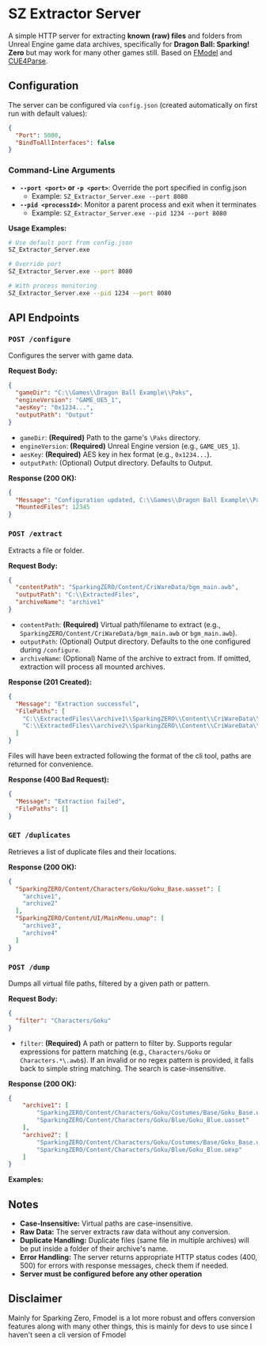 ﻿# SZ Extractor Server

A simple HTTP server for extracting **known (raw) files** and folders from Unreal Engine game data archives, specifically for **Dragon Ball: Sparking! Zero** but may work for many other games still. Based on [FModel](https://github.com/4sval/FModel/tree/master) and [CUE4Parse](https://github.com/FabianFG/CUE4Parse/tree/master).

## Configuration

The server can be configured via `config.json` (created automatically on first run with default values):
```json
{
  "Port": 5000,
  "BindToAllInterfaces": false
}
```

### Command-Line Arguments

- **`--port <port>` or `-p <port>`**: Override the port specified in config.json
  - Example: `SZ_Extractor_Server.exe --port 8080`
- **`--pid <processId>`**: Monitor a parent process and exit when it terminates
  - Example: `SZ_Extractor_Server.exe --pid 1234 --port 8080`

**Usage Examples:**
```bash
# Use default port from config.json
SZ_Extractor_Server.exe

# Override port
SZ_Extractor_Server.exe --port 8080

# With process monitoring
SZ_Extractor_Server.exe --pid 1234 --port 8080
```

## API Endpoints

### `POST /configure`

Configures the server with game data.

**Request Body:**
```json
{
  "gameDir": "C:\\Games\\Dragon Ball Example\\Paks",
  "engineVersion": "GAME_UE5_1",
  "aesKey": "0x1234...",
  "outputPath": "Output"
}
```
*   `gameDir`: **(Required)** Path to the game's `\Paks` directory.
*   `engineVersion`: **(Required)** Unreal Engine version (e.g., `GAME_UE5_1`).
*   `aesKey`: **(Required)** AES key in hex format (e.g., `0x1234...`).
*   `outputPath`: (Optional) Output directory. Defaults to Output.

**Response (200 OK):**
```json
{
  "Message": "Configuration updated, C:\\Games\\Dragon Ball Example\\Paks mounted",
  "MountedFiles": 12345
}
```
### `POST /extract`

Extracts a file or folder.

**Request Body:**
```json
{
  "contentPath": "SparkingZERO/Content/CriWareData/bgm_main.awb",
  "outputPath": "C:\\ExtractedFiles",
  "archiveName": "archive1"
}
```
*   `contentPath`: **(Required)** Virtual path/filename to extract (e.g., `SparkingZERO/Content/CriWareData/bgm_main.awb` or `bgm_main.awb`).
*   `outputPath`: (Optional) Output directory. Defaults to the one configured during `/configure`.
*   `archiveName`: (Optional) Name of the archive to extract from. If omitted, extraction will process all mounted archives.

**Response (201 Created):**
```json
{
  "Message": "Extraction successful",
  "FilePaths": [
    "C:\\ExtractedFiles\\archive1\\SparkingZERO\\Content\\CriWareData\\bgm_main.awb",
    "C:\\ExtractedFiles\\archive2\\SparkingZERO\\Content\\CriWareData\\bgm_main.awb"
  ]
}
```
Files will have been extracted following the format of the cli tool, paths are returned for convenience.

**Response (400 Bad Request):**
```json
{
  "Message": "Extraction failed",
  "FilePaths": [] 
}
```
### `GET /duplicates`

Retrieves a list of duplicate files and their locations.

**Response (200 OK):**
```json
{
  "SparkingZERO/Content/Characters/Goku/Goku_Base.uasset": [
    "archive1",
    "archive2"
  ],
  "SparkingZERO/Content/UI/MainMenu.umap": [
    "archive3",
    "archive4"
  ]
}
```
### `POST /dump`

Dumps all virtual file paths, filtered by a given path or pattern.

**Request Body:**
```json
{
  "filter": "Characters/Goku"
}
```
*   `filter`: **(Required)** A path or pattern to filter by. Supports regular expressions for pattern matching (e.g., `Characters/Goku` or `Characters.*\.awb$`). If an invalid or no regex pattern is provided, it falls back to simple string matching. The search is case-insensitive.

**Response (200 OK):**
```json
{
    "archive1": [
        "SparkingZERO/Content/Characters/Goku/Costumes/Base/Goku_Base.uasset",
        "SparkingZERO/Content/Characters/Goku/Blue/Goku_Blue.uasset"
    ],
    "archive2": [
        "SparkingZERO/Content/Characters/Goku/Costumes/Base/Goku_Base.uexp",
        "SparkingZERO/Content/Characters/Goku/Blue/Goku_Blue.uexp"
    ]
}
```
**Examples:**

## Notes

*   **Case-Insensitive:** Virtual paths are case-insensitive.
*   **Raw Data:** The server extracts raw data without any conversion.
*   **Duplicate Handling:** Duplicate files (same file in multiple archives) will be put inside a folder of their archive's name.
*   **Error Handling:** The server returns appropriate HTTP status codes (400, 500) for errors with response messages, check them if needed.
*   **Server must be configured before any other operation**

## Disclaimer

Mainly for Sparking Zero, Fmodel is a lot more robust and offers conversion features along with many other things, this is mainly for devs to use since I haven't seen a cli version of Fmodel
